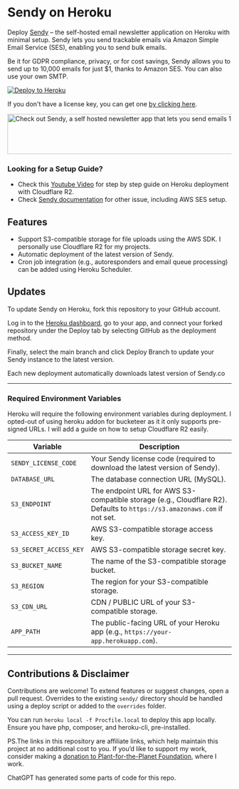 # Sendy on Heroku

Deploy [Sendy](https://sendy.co/?ref=pJY2W) – the self-hosted email newsletter application on Heroku with minimal setup. Sendy lets you send trackable emails via Amazon Simple Email Service (SES), enabling you to send bulk emails. 

Be it for GDPR compliance, privacy, or for cost savings, Sendy allows you to send up to 10,000 emails for just $1, thanks to Amazon SES. You can also use your own SMTP.

[![Deploy to Heroku](https://www.herokucdn.com/deploy/button.svg)](https://dashboard.heroku.com/new?template=https://github.com/sagararyal/sendy-on-heroku/tree/main)

If you don't have a license key, you can get one [by clicking here](https://sendy.co/?ref=pJY2W).

<a href="https://sendy.co/?ref=pJY2W" title=""><img src="https://sendy.co/images/banners/728x90_var2.jpg" alt="Check out Sendy, a self hosted newsletter app that lets you send emails 100x cheaper via Amazon SES." width="728" height="90"/></a>

### Looking for a Setup Guide?
- Check this [Youtube Video](https://youtu.be/7r15Lemb86A) for step by step guide on Heroku deployment with Cloudflare R2.
- Check [Sendy documentation](https://sendy.co/get-started#step5) for other issue, including AWS SES setup.

## Features
- Support S3-compatible storage for file uploads using the AWS SDK. I personally use Cloudflare R2 for my projects.
- Automatic deployment of the latest version of Sendy.
- Cron job integration (e.g., autoresponders and email queue processing) can be added using Heroku Scheduler.

## Updates

To update Sendy on Heroku, fork this repository to your GitHub account. 

Log in to the [Heroku dashboard](https://dashboard.heroku.com/apps/), go to your app, and connect your forked repository under the Deploy tab by selecting GitHub as the deployment method. 

Finally, select the main branch and click Deploy Branch to update your Sendy instance to the latest version.

Each new deployment automatically downloads latest version of Sendy.co

---

### Required Environment Variables

Heroku will require the following environment variables during deployment. I opted-out of using heroku addon for bucketeer as it it only supports pre-signed URLs. I will add a guide on how to setup Cloudflare R2 easily.

| Variable               | Description                                                                 |
|------------------------|-----------------------------------------------------------------------------|
| `SENDY_LICENSE_CODE`   | Your Sendy license code (required to download the latest version of Sendy). |
| `DATABASE_URL`         | The database connection URL (MySQL).                                       |
| `S3_ENDPOINT`         | The endpoint URL for AWS S3-compatible storage (e.g., Cloudflare R2). Defaults to `https://s3.amazonaws.com` if not set. |
| `S3_ACCESS_KEY_ID`    | AWS S3-compatible storage access key.                                      |
| `S3_SECRET_ACCESS_KEY`| AWS S3-compatible storage secret key.                                      |
| `S3_BUCKET_NAME`      | The name of the S3-compatible storage bucket.                              |
| `S3_REGION`           | The region for your S3-compatible storage.                                 |
| `S3_CDN_URL`          | CDN / PUBLIC URL of your S3-compatible storage.                            |
| `APP_PATH`             | The public-facing URL of your Heroku app (e.g., `https://your-app.herokuapp.com`). |
---

## Contributions & Disclaimer

Contributions are welcome! To extend features or suggest changes, open a pull request. Overrides to the existing `sendy/` directory should be handled using a deploy script or added to the `overrides` folder.

You can run `heroku local -f Procfile.local` to deploy this app locally. Ensure you have php, composer, and heroku-cli, pre-installed.

PS.The links in this repository are affiliate links, which help maintain this project at no additional cost to you. If you’d like to support my work, consider making a [donation to Plant-for-the-Planet Foundation](https://github.com/sponsors/Plant-for-the-Planet-org), where I work.

ChatGPT has generated some parts of code for this repo.